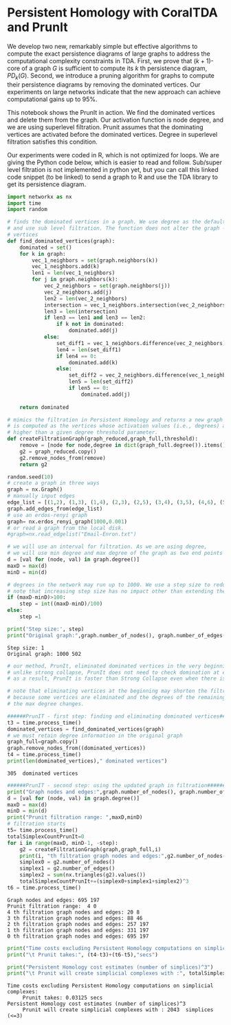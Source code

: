 # Persistent Homology with CoralTDA and PrunIt

We develop two new, remarkably simple but effective algorithms to compute the exact persistence diagrams of large graphs to address the computational complexity constraints in TDA. First, we prove that $(k+1)$-core of a graph $G$ is sufficient to compute its $k$ th persistence diagram, $PD_k(G)$. Second, we introduce a pruning algorithm for graphs to compute their persistence diagrams by removing the dominated vertices. Our experiments on large networks indicate that the new approach can achieve computational gains up to 95%.

This notebook shows the PrunIt in action. We find the dominated vertices and delete them from the graph. Our activation function is node degree, and we are using superlevel filtration. Prunit assumes that the dominating vertices are activated before the dominated vertices. Degree in superlevel filtration satisfies this condition. 

Our experiments were coded in R, which is not optimized for loops. We are giving the Python code below, which is easier to read and follow. Sub/super level filtration is not implemented in python yet, but you can call this linked code snippet (to be linked) to send a graph to R and use the TDA library to get its persistence diagram.

```python
import networkx as nx
import time
import random

```


```python
# finds the dominated vertices in a graph. We use degree as the default activation function
# and use sub level filtration. The function does not alter the graph - merely returns a list of dominated
# vertices
def find_dominated_vertices(graph):
    dominated = set()
    for k in graph:
        vec_1_neighbors = set(graph.neighbors(k))
        vec_1_neighbors.add(k)
        len1 = len(vec_1_neighbors)
        for j in graph.neighbors(k):
            vec_2_neighbors = set(graph.neighbors(j))
            vec_2_neighbors.add(j)
            len2 = len(vec_2_neighbors)
            intersection = vec_1_neighbors.intersection(vec_2_neighbors)
            len3 = len(intersection)
            if len3 == len1 and len3 == len2:
                if k not in dominated:
                    dominated.add(j)
            else:
                set_diff1 = vec_1_neighbors.difference(vec_2_neighbors)
                len4 = len(set_diff1)
                if len4 == 0:
                    dominated.add(k)
                else:
                    set_diff2 = vec_2_neighbors.difference(vec_1_neighbors)
                    len5 = len(set_diff2)
                    if len5 == 0:
                        dominated.add(j)
                        
    return dominated
```


```python
# mimics the filtration in Persistent Homology and returns a new graph that
# is computed as the vertices whose activation values (i.e., degrees) are
# higher than a given degree threshold parameter.
def createFiltrationGraph(graph_reduced,graph_full,threshold):
    remove = [node for node,degree in dict(graph_full.degree()).items() if degree <threshold]
    g2 = graph_reduced.copy()
    g2.remove_nodes_from(remove)
    return g2
```


```python
random.seed(10)
# create a graph in three ways
graph = nx.Graph()
# manually input edges
edge_list = [(1,2), (1,3), (1,4), (2,3), (2,5), (3,4), (3,5), (4,6), (5,6)]
graph.add_edges_from(edge_list)
# use an erdos-renyi graph
graph= nx.erdos_renyi_graph(1000,0.001)
# or read a graph from the local disk.
#graph=nx.read_edgelist("Email-Enron.txt")
```


```python
# we will use an interval for filtration. As we are using degree,
# we will use min degree and max degree of the graph as two end points
d = [val for (node, val) in graph.degree()]
maxD = max(d)
minD = min(d)

# degrees in the network may run up to 1000. We use a step size to reduce the number of filtrations
# note that increasing step size has no impact other than extending the run time.
if (maxD-minD)>100:
    step = int((maxD-minD)/100)
else:
    step =1

print('Step size:', step)    
print("Original graph:",graph.number_of_nodes(), graph.number_of_edges())

```

    Step size: 1
    Original graph: 1000 502
    


```python
# our method, PrunIt, eliminated dominated vertices in the very beginning
# unlike strong collapse, PrunIt does not need to check domination at every filtration step.
# as a result, PrunIt is faster than Strong Collapse even when there is no domination.

# note that eliminating vertices at the beginning may shorten the filtration interval as well,
# because some vertices are eliminated and the degrees of the remaining vertices decrease. As a result
# the max degree changes.

######PrunIT - first step: finding and eliminating dominated vertices##########
t3 = time.process_time()
dominated_vertices = find_dominated_vertices(graph)
# we must retain degree information in the original graph
graph_full=graph.copy()
graph.remove_nodes_from((dominated_vertices))
t4 = time.process_time()
print(len(dominated_vertices)," dominated vertices")
```

    305  dominated vertices
    


```python
######PrunIT - second step: using the updated graph in filtration##########
print("Graph nodes and edges:",graph.number_of_nodes(), graph.number_of_edges())
d = [val for (node, val) in graph.degree()]
maxD = max(d)
minD = min(d)
print("Prunit filtration range: ",maxD,minD)
# filtration starts
t5= time.process_time()
totalSimplexCountPrunIt=0
for i in range(maxD, minD-1, -step):
    g2 = createFiltrationGraph(graph,graph_full,i)
    print(i, "th filtration graph nodes and edges:",g2.number_of_nodes(), g2.number_of_edges())
    simplex0 = g2.number_of_nodes()
    simplex1 = g2.number_of_edges()
    simplex2 = sum(nx.triangles(g2).values())
    totalSimplexCountPrunIt+=(simplex0+simplex1+simplex2)^3
t6 = time.process_time()
```

    Graph nodes and edges: 695 197
    Prunit filtration range:  4 0
    4 th filtration graph nodes and edges: 20 8
    3 th filtration graph nodes and edges: 88 46
    2 th filtration graph nodes and edges: 257 197
    1 th filtration graph nodes and edges: 331 197
    0 th filtration graph nodes and edges: 695 197
    


```python
print("Time costs excluding Persistent Homology computations on simplicial complexes:")
print("\t Prunit takes:", (t4-t3)+(t6-t5),"secs")

print("Persistent Homology cost estimates (number of simplices)^3")
print("\t Prunit will create simplicial complexes with :", totalSimplexCountPrunIt," simplices (<=3)")
```

    Time costs excluding Persistent Homology computations on simplicial complexes:
    	 Prunit takes: 0.03125 secs
    Persistent Homology cost estimates (number of simplices)^3
    	 Prunit will create simplicial complexes with : 2043  simplices (<=3)
    

